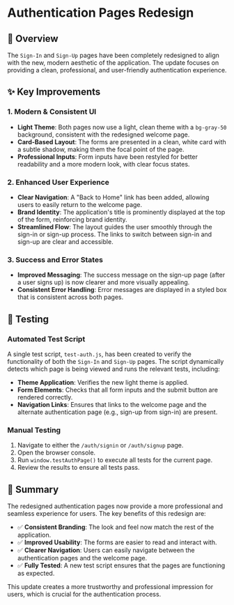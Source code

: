 # Authentication Pages Redesign

## 🎯 Overview
The `Sign-In` and `Sign-Up` pages have been completely redesigned to align with the new, modern aesthetic of the application. The update focuses on providing a clean, professional, and user-friendly authentication experience.

## ✨ Key Improvements

### 1. **Modern & Consistent UI**
- **Light Theme**: Both pages now use a light, clean theme with a `bg-gray-50` background, consistent with the redesigned welcome page.
- **Card-Based Layout**: The forms are presented in a clean, white card with a subtle shadow, making them the focal point of the page.
- **Professional Inputs**: Form inputs have been restyled for better readability and a more modern look, with clear focus states.

### 2. **Enhanced User Experience**
- **Clear Navigation**: A "Back to Home" link has been added, allowing users to easily return to the welcome page.
- **Brand Identity**: The application's title is prominently displayed at the top of the form, reinforcing brand identity.
- **Streamlined Flow**: The layout guides the user smoothly through the sign-in or sign-up process. The links to switch between sign-in and sign-up are clear and accessible.

### 3. **Success and Error States**
- **Improved Messaging**: The success message on the sign-up page (after a user signs up) is now clearer and more visually appealing.
- **Consistent Error Handling**: Error messages are displayed in a styled box that is consistent across both pages.

## 🧪 Testing

### Automated Test Script
A single test script, `test-auth.js`, has been created to verify the functionality of both the `Sign-In` and `Sign-Up` pages. The script dynamically detects which page is being viewed and runs the relevant tests, including:
- **Theme Application**: Verifies the new light theme is applied.
- **Form Elements**: Checks that all form inputs and the submit button are rendered correctly.
- **Navigation Links**: Ensures that links to the welcome page and the alternate authentication page (e.g., sign-up from sign-in) are present.

### Manual Testing
1. Navigate to either the `/auth/signin` or `/auth/signup` page.
2. Open the browser console.
3. Run `window.testAuthPage()` to execute all tests for the current page.
4. Review the results to ensure all tests pass.

## 🎉 Summary
The redesigned authentication pages now provide a more professional and seamless experience for users. The key benefits of this redesign are:
- ✅ **Consistent Branding**: The look and feel now match the rest of the application.
- ✅ **Improved Usability**: The forms are easier to read and interact with.
- ✅ **Clearer Navigation**: Users can easily navigate between the authentication pages and the welcome page.
- ✅ **Fully Tested**: A new test script ensures that the pages are functioning as expected.

This update creates a more trustworthy and professional impression for users, which is crucial for the authentication process. 